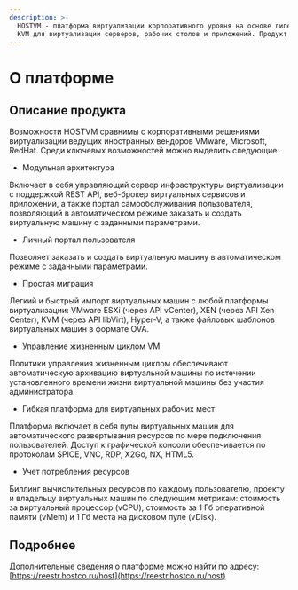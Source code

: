 ```yaml
---
description: >-
  HOSTVM - платформа виртуализации корпоративного уровня на основе гипервизора
  KVM для виртуализации серверов, рабочих столов и приложений. Продукт
---
```


# О платформе

## Описание продукта

Возможности HOSTVM сравнимы с корпоративными решениями виртуализации ведущих иностранных вендоров VMware, Microsoft, RedHat. Среди ключевых возможностей можно выделить следующие:

* Модульная архитектура

Включает в себя управляющий сервер инфраструктуры виртуализации с поддержкой REST API, веб-брокер виртуальных сервисов и приложений, а также портал самообслуживания пользователя, позволяющий в автоматическом режиме заказать и создать виртуальную машину с заданными параметрами.

* Личный портал пользователя

Позволяет заказать и создать виртуальную машину в автоматическом режиме с заданными параметрами.

* Простая миграция

Легкий и быстрый импорт виртуальных машин с любой платформы виртуализации: VMware ESXi \(через API vCenter\), XEN \(через API Xen Center\), KVM \(через API libVirt\), Hyper-V, а также файловых шаблонов виртуальных машин в формате OVA.

* Управление жизненным циклом VM

Политики управления жизненным циклом обеспечивают автоматическую архивацию виртуальной машины по истечении установленного времени жизни виртуальной машины без участия администратора.

* Гибкая платформа для виртуальных рабочих мест

Платформа включает в себя пулы виртуальных машин для автоматического развертывания ресурсов по мере подключения пользователей. Доступ к графической консоли обеспечивается по протоколам SPICE, VNC, RDP, X2Go, NX, HTML5.

* Учет потребления ресурсов

Биллинг вычислительных ресурсов по каждому пользователю, проекту и владельцу виртуальных машин по следующим метрикам: стоимость за виртуальный процессор \(vCPU\), стоимость за 1 Гб оперативной памяти \(vMem\) и 1 Гб места на дисковом пуле \(vDisk\).

## Подробнее

Дополнительные сведения о платформе можно найти по адресу: [https://reestr.hostco.ru/host](https://reestr.hostco.ru/host)


